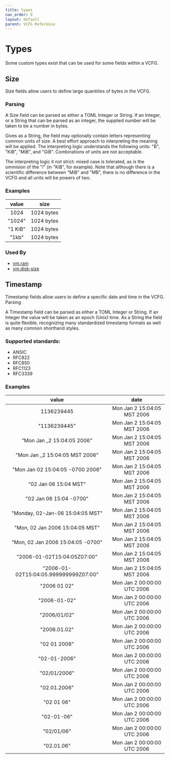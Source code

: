 ```yaml
---
title: types
nav_order: 9
layout: default
parent: VCFG Reference
---
```


# Types

Some custom types exist that can be used for some fields within a VCFG.

## Size

Size fields allow users to define large quantities of bytes in the VCFG.

### Parsing

A Size field can be parsed as either a TOML Integer or String. If an Integer, or a String that can be parsed as an integer, the supplied number will be taken to be a number in bytes.

Gives as a String, the field may optionally contain letters representing common units of size. A best effort approach to interpreting the meaning will be applied. The interpreting logic understands the following units: "B", "KiB", "MiB", and "GiB". Combinations of units are not acceptable.

The interpreting logic it not strict: mixed case is tolerated, as is the ommision of the "i" (in "KiB", for example). Note that although there is a scientific difference between "MiB" and "MB", there is no difference in the VCFG and all units will be powers of two.

### Examples

| value   | size       |
|:-------:|:----------:|
| 1024    | 1024 bytes |
| "1024"  | 1024 bytes |
| "1 KiB" | 1024 bytes |
| "1kb"   | 1024 bytes |

### Used By

- [vm.ram](../vm/ram)
- [vm.disk-size](../vm/disk-size)

## Timestamp

Timestamp fields allow users to define a specific date and time in the VCFG.
Parsing

A Timestamp field can be parsed as either a TOML Integer or String. If an Integer the value will be taken as an epoch (Unix) time. As a String the field is quite flexible, recognizing many standardized timestamp formats as well as many common shorthand styles.

### Supported standards:

- ANSIC
- RFC822
- RFC850
- RFC1123
- RFC3339

### Examples

| value | date |
|:-----:|:----:|
|1136239445|Mon Jan 2 15:04:05 MST 2006|
|"1136239445"|	Mon Jan 2 15:04:05 MST 2006|
|"Mon Jan _2 15:04:05 2006"|	Mon Jan 2 15:04:05 MST 2006|
|"Mon Jan _2 15:04:05 MST 2006"|	Mon Jan 2 15:04:05 MST 2006|
|"Mon Jan 02 15:04:05 -0700 2006"|	Mon Jan 2 15:04:05 MST 2006|
|"02 Jan 06 15:04 MST"|	Mon Jan 2 15:04:05 MST 2006|
|"02 Jan 06 15:04 -0700"|	Mon Jan 2 15:04:05 MST 2006|
|"Monday, 02-Jan-06 15:04:05 MST"|	Mon Jan 2 15:04:05 MST 2006|
|"Mon, 02 Jan 2006 15:04:05 MST"|	Mon Jan 2 15:04:05 MST 2006|
|"Mon, 02 Jan 2006 15:04:05 -0700"|	Mon Jan 2 15:04:05 MST 2006|
|"2006-01-02T15:04:05Z07:00"|	Mon Jan 2 15:04:05 MST 2006|
|"2006-01-02T15:04:05.999999999Z07:00"|	Mon Jan 2 15:04:05 MST 2006|
|"2006 01 02"|	Mon Jan 2 00:00:00 UTC 2006|
|"2006-01-02"|	Mon Jan 2 00:00:00 UTC 2006|
|"2006/01/02"|	Mon Jan 2 00:00:00 UTC 2006|
|"2006.01.02"|	Mon Jan 2 00:00:00 UTC 2006|
|"02 01 2006"|	Mon Jan 2 00:00:00 UTC 2006|
|"02-01-2006"|	Mon Jan 2 00:00:00 UTC 2006|
|"02/01/2006"|	Mon Jan 2 00:00:00 UTC 2006|
|"02.01.2006"|	Mon Jan 2 00:00:00 UTC 2006|
|"02 01 06"|	Mon Jan 2 00:00:00 UTC 2006|
|"02-01-06"|	Mon Jan 2 00:00:00 UTC 2006|
|"02/01/06"|	Mon Jan 2 00:00:00 UTC 2006|
|"02.01.06"|	Mon Jan 2 00:00:00 UTC 2006|
